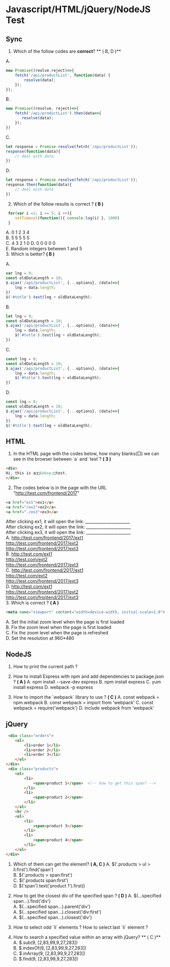# Javascript/HTML/jQuery/NodeJS Test
## Sync
1. Which of the follow codes are **correct**? ** ( B, D )**

A. 
```javascript
new Promise((reolve,reject)=>{
    fetch('/api/productList', function(data) {
        resolve(data);
    });
});
```
B.
```javascript
new Promise((resolve, reject)=>{
    fetch('/api/productList').then(data=>{
       resolve(data); 
    });
})
```
C.
```javascript
let response = Promise.resolve(fetch('/api/productList'));
response(function(data){
    // deal with data
})
```
D.
```javascript
let response = Promise.resolve(fetch('/api/productList'));
response.then(function(data){
    // deal with data
})
```
2. Which of the follow results is correct ? **( B )**
```javascript
 for(var i =1; i <= 5; i ++){
 	setTimeout(function(){ console.log(i) }, 1000)
 }
 ```
 A. 0 1 2 3 4  
 B. 5 5 5 5 5  
 C. 4 3 2 1 0 
 D. 0 0 0 0 0    
 E. Random integers between 1 and 5  
3. Which is better? **( B )**

A.
```javascript
var lng = 0;
const oldDataLength = 10;
$.ajax('/api/productList', {...options}, (data)=>{
    lng = data.length;
})
$('#totle').text(lng + oldDataLength);
```
B.
```javascript
let lng = 0;
const oldDataLength = 10;
$.ajax('/api/productList', {...options}, (data)=>{
    lng = data.length;
    $('#totle').text(lng + oldDataLength);
})
```
C.
```javascript
const lng = 0;
const oldDataLength = 10;
$.ajax('/api/productList', {...options}, (data)=>{
    lng = data.length;
    $('#totle').text(lng + oldDataLength);
})
```
D.
```javascript
const lng = 0;
const oldDataLength = 10;
$.ajax('/api/productList', {...options}, (data)=>{
    lng = data.length;
})
$('#totle').text(lng + oldDataLength);
```
## HTML
1. In the HTML page with the codes below, how many blanks(□) we can see in the browser between \`a\` and \`test\`?  **( 3 )**
```HTML
<div>
Hi, this is a□□&nbsp;□test.
</div>
```
2. The codes below is in the page with the URL "http://test.com/frontend/2017"  
```HTML
<a href="ex1">ex1</a>
<a href="/ex2">ex2</a>
<a href="./ex3">ex3</a>
```
After clicking ex1, it will open the link: ______________________  
After clicking ex2, it will open the link: ______________________  
After clicking ex3, it will open the link: ______________________  
A. http://test.com/frontend/2017/ext1  
   http://test.com/frontend/2017/ext2  
   http://test.com/frontend/2017/ext3  
B. http://test.com/ext1  
   http://test.com/ext2  
   http://test.com/frontend/2017/ext3  
C. http://test.com/frontend/2017/ext1  
   http://test.com/ext2  
   http://test.com/frontend/2017/ext3  
D. http://test.com/ext1  
   http://test.com/frontend/2017/ext2  
   http://test.com/frontend/2017/ext3  
3. Which is correct ? **( A )**
```HTML
<meta name="viewport" content="width=device-width, initial-scale=1.0">
```
A. Set the initial zoom level when the page is first loaded  
B. Fix the zoom level when the page is first loaded  
C. Fix the zoom level when the page is refreshed  
D. Set the resolution at 960*480

## NodeJS
1. How to print the current path ? 

2. How to install Express with npm and add dependencies to package.json ? **( A )**
A. npm install --save-dev express
B. npm install express
C. yum install express
D. webpack -p express
3. How to import the \`webpack\` library to use ? **( C )**
A. const webpack = npm.webpack
B. const webpack = import from 'webpack'
C. const webpack = require('webpack')
D. include webpack from 'webpack'

## jQuery
```HTML
 <div class="orders">
    <ul>
        <li>order 1</li>
        <li>order 2</li>
        <li>order 3</li>
    </ul>
</div>
 <div class="products">
    <ul>
        <li>
            <span>product 1</span>  <!-- how to get this span? -->
        </li>
        <li>
            <span>product 2</span>
        </li>
    </ul>
    <hr />
    <ul>
        <li>
            <span>product 3</span>
        </li>
        <li>
            <span>product 4</span>
        </li>
    </ul>
</div>
 ```
1. Which of them can get the element? **( A, C )**
A. $('.products > ul > li:first').find('span')  
B. $('.products > span:first')  
C. $('.products span:first')  
D. $('span').text('product 1').first()  
2. How to get the closest div of the specified span ? **( D )**
A. $(...specified span...).find('div')  
A. $(...specified span...).parent('div')  
A. $(...specified span...).closest('div:first')  
A. $(...specified span...).closest('div')  
3. How to select odd \`li\` elements ? How to select last \`li\` element ?

5. How to search a specified value within an array with jQuery? ** ( C )**
A. $.sub(9, [2,83,99,9,27,283])  
B. $.indexOf(9, [2,83,99,9,27,283])  
C. $.inArray(9, [2,83,99,9,27,283])  
D. $.find(9, [2,83,99,9,27,283])  
